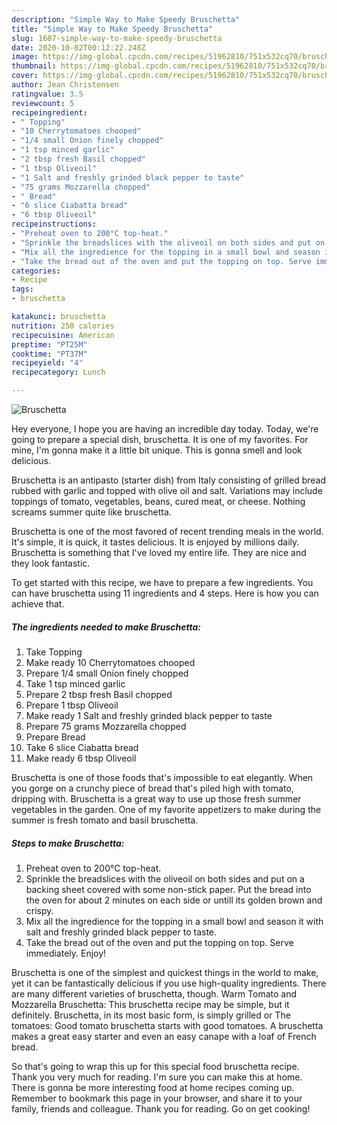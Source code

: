 ```yaml
---
description: "Simple Way to Make Speedy Bruschetta"
title: "Simple Way to Make Speedy Bruschetta"
slug: 1607-simple-way-to-make-speedy-bruschetta
date: 2020-10-02T00:12:22.248Z
image: https://img-global.cpcdn.com/recipes/51962810/751x532cq70/bruschetta-recipe-main-photo.jpg
thumbnail: https://img-global.cpcdn.com/recipes/51962810/751x532cq70/bruschetta-recipe-main-photo.jpg
cover: https://img-global.cpcdn.com/recipes/51962810/751x532cq70/bruschetta-recipe-main-photo.jpg
author: Jean Christensen
ratingvalue: 3.5
reviewcount: 5
recipeingredient:
- " Topping"
- "10 Cherrytomatoes chooped"
- "1/4 small Onion finely chopped"
- "1 tsp minced garlic"
- "2 tbsp fresh Basil chopped"
- "1 tbsp Oliveoil"
- "1 Salt and freshly grinded black pepper to taste"
- "75 grams Mozzarella chopped"
- " Bread"
- "6 slice Ciabatta bread"
- "6 tbsp Oliveoil"
recipeinstructions:
- "Preheat oven to 200°C top-heat."
- "Sprinkle the breadslices with the oliveoil on both sides and put on a backing sheet covered with some non-stick paper. Put the bread into the oven for about 2 minutes on each side or untill its golden brown and crispy."
- "Mix all the ingredience for the topping in a small bowl and season it with salt and freshly grinded black pepper to taste."
- "Take the bread out of the oven and put the topping on top. Serve immediately. Enjoy!"
categories:
- Recipe
tags:
- bruschetta

katakunci: bruschetta 
nutrition: 250 calories
recipecuisine: American
preptime: "PT25M"
cooktime: "PT37M"
recipeyield: "4"
recipecategory: Lunch

---
```



![Bruschetta](https://img-global.cpcdn.com/recipes/51962810/751x532cq70/bruschetta-recipe-main-photo.jpg)

Hey everyone, I hope you are having an incredible day today. Today, we're going to prepare a special dish, bruschetta. It is one of my favorites. For mine, I'm gonna make it a little bit unique. This is gonna smell and look delicious.

Bruschetta is an antipasto (starter dish) from Italy consisting of grilled bread rubbed with garlic and topped with olive oil and salt. Variations may include toppings of tomato, vegetables, beans, cured meat, or cheese. Nothing screams summer quite like bruschetta.

Bruschetta is one of the most favored of recent trending meals in the world. It's simple, it is quick, it tastes delicious. It is enjoyed by millions daily. Bruschetta is something that I've loved my entire life. They are nice and they look fantastic.


To get started with this recipe, we have to prepare a few ingredients. You can have bruschetta using 11 ingredients and 4 steps. Here is how you can achieve that.

<!--inarticleads1-->

##### The ingredients needed to make Bruschetta:

1. Take  Topping
1. Make ready 10 Cherrytomatoes chooped
1. Prepare 1/4 small Onion finely chopped
1. Take 1 tsp minced garlic
1. Prepare 2 tbsp fresh Basil chopped
1. Prepare 1 tbsp Oliveoil
1. Make ready 1 Salt and freshly grinded black pepper to taste
1. Prepare 75 grams Mozzarella chopped
1. Prepare  Bread
1. Take 6 slice Ciabatta bread
1. Make ready 6 tbsp Oliveoil


Bruschetta is one of those foods that&#39;s impossible to eat elegantly. When you gorge on a crunchy piece of bread that&#39;s piled high with tomato, dripping with. Bruschetta is a great way to use up those fresh summer vegetables in the garden. One of my favorite appetizers to make during the summer is fresh tomato and basil bruschetta. 

<!--inarticleads2-->

##### Steps to make Bruschetta:

1. Preheat oven to 200°C top-heat.
1. Sprinkle the breadslices with the oliveoil on both sides and put on a backing sheet covered with some non-stick paper. Put the bread into the oven for about 2 minutes on each side or untill its golden brown and crispy.
1. Mix all the ingredience for the topping in a small bowl and season it with salt and freshly grinded black pepper to taste.
1. Take the bread out of the oven and put the topping on top. Serve immediately. Enjoy!


Bruschetta is one of the simplest and quickest things in the world to make, yet it can be fantastically delicious if you use high-quality ingredients. There are many different varieties of bruschetta, though. Warm Tomato and Mozzarella Bruschetta: This bruschetta recipe may be simple, but it definitely. Bruschetta, in its most basic form, is simply grilled or The tomatoes: Good tomato bruschetta starts with good tomatoes. A bruschetta makes a great easy starter and even an easy canape with a loaf of French bread. 

So that's going to wrap this up for this special food bruschetta recipe. Thank you very much for reading. I'm sure you can make this at home. There is gonna be more interesting food at home recipes coming up. Remember to bookmark this page in your browser, and share it to your family, friends and colleague. Thank you for reading. Go on get cooking!
